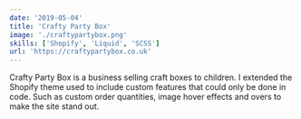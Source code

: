 ```yaml
---
date: '2019-05-04'
title: 'Crafty Party Box'
image: './craftypartybox.png'
skills: ['Shopify', 'Liquid', 'SCSS']
url: 'https://craftypartybox.co.uk'
---
```


Crafty Party Box is a business selling craft boxes to children. I extended the Shopify theme used
to include custom features that could only be done in code. Such as custom order quantities, image
hover effects and overs to make the site stand out.
